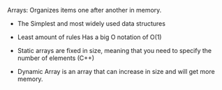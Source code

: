 Arrays:  Organizes items one after another in memory.  

*  The Simplest and most widely used data structures
*  Least amount of rules
Has a big O notation of O(1)

*  Static arrays are fixed in size, meaning that you need to specify the number of elements (C++)
*  Dynamic Array is an array that can increase in size and will get more memory.  
